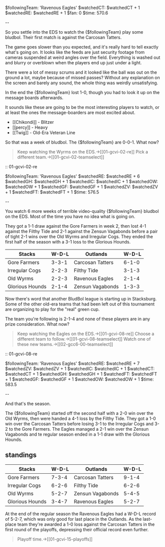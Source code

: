 $followingTeam: 'Ravenous Eagles'
$watchedCT: $watchedCT + 1
$watchedRE: $watchedRE + 1
$fan: 0
$time: 570.6

--

So you settle into the EDS to watch the {$followingTeam} play some bludbol. Their first match is against the Carcosan Tatters.

The game goes slower than you expected, and it's really hard to tell exactly what's going on. It looks like the feeds are just security footage from cameras suspended at weird angles over the field. Everything is washed out and blurry or overblown when the players end up just under a light. 

There were a lot of messy scrums and it looked like the ball was out on the ground a lot, maybe because of missed passes? Without any explanation on the screen and barely any sound, the whole thing was weirdly unsatisfying.

In the end the {$followingTeam} lost 1-0, though you had to look it up on the message boards afterwards.

It sounds like these are going to be the most interesting players to watch, or at least the ones the message-boarders are most excited about.

* [[Chikondi]] - Blitzer
* [[percy]] - Heavy
* [[Twig]] - Old-Era Veteran Line

So that was a week of bludbol. The {$followingTeam} are 0-0-1. What now?

> Keep watching the Wyrms on the EDS.->[[01-gcvi-02-re]]
> Pick a different team.->[[01-gcvi-02-teamselect]]

:: 01-gcvi-02-re

$followingTeam: 'Ravenous Eagles'
$watchedRE: $watchedRE + 6
$watchedGH: $watchedGH + 1
$watchedIC: $watchedIC + 1
$watchedOW: $watchedOW + 1
$watchedGF: $watchedGF + 1
$watchedZV: $watchedZV + 1
$watchedFT: $watchedFT + 1
$time: 576.5

--

You watch 6 more weeks of terrible video-quality {$followingTeam} bludbol on the EDS. Most of the time you have no idea what is going on.

They got a 1-1 draw against the Gore Farmers in week 2, then lost 4-1 against the Filthy Tide and 2-1 against the Zensun Vagabonds before a pair of tight 2-1 wins over the Old Wyrms and Irregular Cogs. They ended the first half of the season with a 3-1 loss to the Glorious Hounds.

| Stacks | W-D-L | Outlands | W-D-L |
|-------|-----|--|--|
| Gore Farmers | 3-3-1 | Carcosan Tatters | 6-1-0 |
| Irregular Cogs | 2-2-3 | Filthy Tide | 3-1-3 |
| Old Wyrms | 2-2-3 | Ravenous Eagles | 2-1-4 |
| Glorious Hounds | 2-1-4 | Zensun Vagabonds | 1-3-3 |

Now there's word that another BludBol league is starting up in Stacksburg. Some of the other old-era teams that had been left out of this tournament are organizing to play for the "real" green cup.

The team you're following is 2-1-4 and none of these players are in any prize consideration. What now?

> Keep watching the Eagles on the EDS.->[[01-gcvi-08-re]]
> Choose a different team to follow.->[[01-gcvi-08-teamselect]]
> Watch one of these new teams.->[[02-gcc6-00-teamselect]]


:: 01-gcvi-08-re

$followingTeam: 'Ravenous Eagles'
$watchedRE: $watchedRE + 7
$watchedZV: $watchedZV + 1
$watchedIC: $watchedIC + 1
$watchedCT: $watchedCT + 1
$watchedGH: $watchedGH + 1
$watchedFT: $watchedFT + 1
$watchedGF: $watchedGF + 1
$watchedOW: $watchedOW + 1
$time: 583.5

--

And that's the season.

The {$followingTeam} started off the second half with a 2-0 win over the Old Wyrms, then were handed a 4-1 loss by the Filthy Tide. They got a 1-0 win over the Carcosan Tatters before losing 3-1 to the Irregular Cogs and 3-2 to the Gore Farmers. The Eagles managed a 2-1 win over the Zensun Vagabonds and te regular season ended in a 1-1 draw with the Glorious Hounds.

## standings

| Stacks | W-D-L | Outlands | W-D-L |
|-------|-----|--|--|
| Gore Farmers | 7-3-4 | Carcosan Tatters | 9-1-4 |
| Irregular Cogs | 6-2-6 | Filthy Tide | 6-2-6 |
| Old Wyrms | 5-2-7 | Zensun Vagabonds | 5-4-5 |
| Glorious Hounds | 3-4-7 | Ravenous Eagles | 5-2-7 |

At the end of the regular season the Ravenous Eagles had a W-D-L record of 5-2-7, which was only good for last place in the Outlands. As the last-place team they're awarded a 1-0 loss against the Carcosan Tatters in the first round of the playoffs, depressing their official record even further.

> Playoff time.->[[01-gcvi-15-playoffs]]